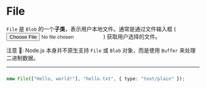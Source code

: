 # File

`File` 是 `Blob` 的一个**子类**，表示用户本地文件。通常是通过文件输入框 (<input type="file">) 获取用户选择的文件。

注意 📢: Node.js 本身并不原生支持 `File` 或 `Blob` 对象，而是使用 `Buffer` 来处理二进制数据。

---

###

```typescript
new File(["Hello, world!"], "hello.txt", { type: "text/plain" });
```
